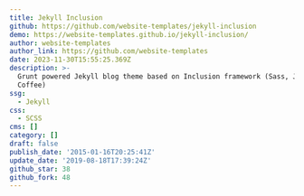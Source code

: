 ```yaml
---
title: Jekyll Inclusion
github: https://github.com/website-templates/jekyll-inclusion
demo: https://website-templates.github.io/jekyll-inclusion/
author: website-templates
author_link: https://github.com/website-templates
date: 2023-11-30T15:55:25.369Z
description: >-
  Grunt powered Jekyll blog theme based on Inclusion framework (Sass, Jade,
  Coffee)
ssg:
  - Jekyll
css:
  - SCSS
cms: []
category: []
draft: false
publish_date: '2015-01-16T20:25:41Z'
update_date: '2019-08-18T17:39:24Z'
github_star: 38
github_fork: 48
---
```

